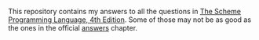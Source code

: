 This repository contains my answers to all the questions in [The Scheme
Programming Language, 4th Edition](https://www.scheme.com/tspl4/). Some of
those may not be as good as the ones in the official
[answers](https://www.scheme.com/tspl4/answers.html) chapter.
